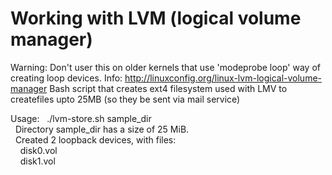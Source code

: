 # Working with LVM (logical volume manager)
Warning: Don't user this on older kernels that use 'modeprobe loop' way of creating loop devices.
Info: http://linuxconfig.org/linux-lvm-logical-volume-manager 
Bash script that creates ext4 filesystem used with LMV to createfiles upto 25MB (so they be sent via mail service)

Usage:
&nbsp;&nbsp;./lvm-store.sh sample_dir  
&nbsp;&nbsp;Directory sample_dir has a size of 25 MiB.  
&nbsp;&nbsp;Created 2 loopback devices, with files:                             
&nbsp;&nbsp;&nbsp;&nbsp;disk0.vol  
&nbsp;&nbsp;&nbsp;&nbsp;disk1.vol   

